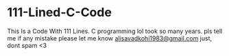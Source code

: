 # 111-Lined-C-Code
This Is a Code With 111 Lines. C programming
lol took so many years. pls tell me if any mistake please let me know alisavadkohi1983@gmail.com just, dont spam <3
